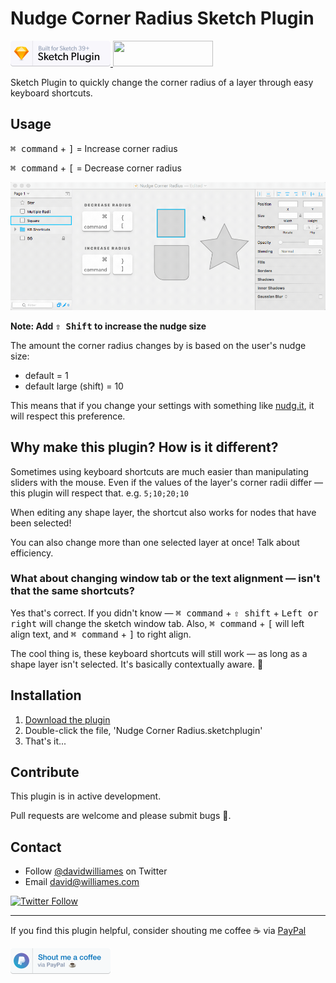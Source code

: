 # Nudge Corner Radius Sketch Plugin

<a href="https://www.sketchapp.com">
  <img width="160" height="41" src="images/sketch-badge.png" >
</a>
<a href="http://bit.ly/SketchRunnerWebsite">
  <img width="160" height="41" src="http://sketchrunner.com/img/badge_blue.png" >
</a>

Sketch Plugin to quickly change the corner radius of a layer through easy keyboard shortcuts.


## Usage

<kbd>⌘ command</kbd> + <kbd>]</kbd> = Increase corner radius

<kbd>⌘ command</kbd> + <kbd>[</kbd> = Decrease corner radius

![Nudge Corner Radius Preview](images/nudge-radius-preview.gif)

**Note: Add <kbd>⇧ Shift</kbd> to increase the nudge size**

The amount the corner radius changes by is based on the user's nudge size:

- default = 1
- default large (shift) = 10

This means that if you change your settings with something like [nudg.it](http://nudg.it), it will respect this preference.


## Why make this plugin? How is it different?

Sometimes using keyboard shortcuts are much easier than manipulating sliders with the mouse.
Even if the values of the layer's corner radii differ — this plugin will respect that. e.g. `5;10;20;10`

When editing any shape layer, the shortcut also works for nodes that have been selected!

You can also change more than one selected layer at once! Talk about efficiency.


### What about changing window tab or the text alignment — isn't that the same shortcuts?

Yes that's correct. If you didn't know — <kbd>⌘ command</kbd> + <kbd>⇧ shift</kbd> + <kbd>Left or right</kbd> will change the sketch window tab.
Also, <kbd>⌘ command</kbd> + <kbd>[</kbd> will left align text, and <kbd>⌘ command</kbd> + <kbd>]</kbd> to right align.

The cool thing is, these keyboard shortcuts will still work — as long as a shape layer isn't selected.
It's basically contextually aware. 🤖


## Installation

1. [Download the plugin](https://github.com/DWilliames/nudge-corner-radius/releases/download/v1.0/Nudge.Resize.sketchplugin.zip)
2. Double-click the file, 'Nudge Corner Radius.sketchplugin'
3. That's it...


## Contribute

This plugin is in active development.

Pull requests are welcome and please submit bugs 🐛.

## Contact

* Follow [@davidwilliames](https://twitter.com/davidwilliames) on Twitter
* Email <david@williames.com>

[![Twitter Follow](https://img.shields.io/twitter/follow/davidwilliames.svg?style=social&label=Follow)]()

---

If you find this plugin helpful, consider shouting me coffee ☕️ via [PayPal](https://www.paypal.me/dtw/5)

<a href="https://www.paypal.me/dtw/5">
  <img width="160" height="41" src="images/paypal-badge.png" >
</a>
